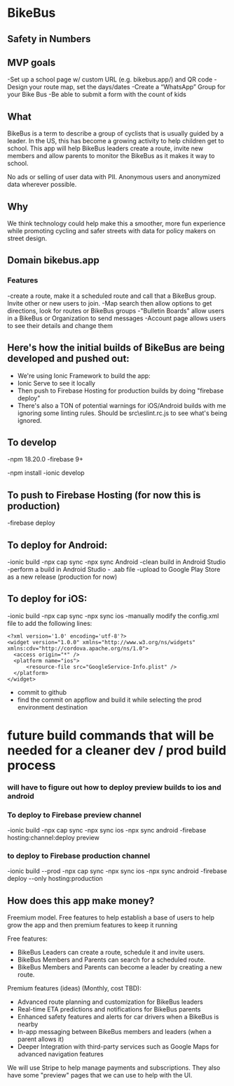 # BikeBus

## Safety in Numbers

## MVP goals

   -Set up a school page w/ custom URL (e.g. bikebus.app/<school-name>) and QR code
   -Design your route map, set the days/dates
   -Create a “WhatsApp” Group for your Bike Bus
   -Be able to submit a form with the count of kids

## What

BikeBus is a term to describe a group of cyclists that is usually guided by a leader. In the US, this has become a growing activity to help children get to school. This app will help BikeBus leaders create a route, invite new members and allow parents to monitor the BikeBus as it makes it way to school.

No ads or selling of user data with PII. Anonymous users and anonymized data wherever possible.  

## Why

We think technology could help make this a smoother, more fun experience while promoting cycling and safer streets with data for policy makers on street design.

## Domain bikebus.app

### Features

-create a route, make it a scheduled route and call that a BikeBus group. Invite other or new users to join.
-Map search then allow options to get directions, look for routes or BikeBus groups
-"Bulletin Boards" allow users in a BikeBus or Organization to send messages
-Account page allows users to see their details and change them

## Here's how the initial builds of BikeBus are being developed and pushed out:

- We're using Ionic Framework to build the app:
- Ionic Serve to see it locally
- Then push to Firebase Hosting for production builds by doing "firebase deploy"
- There's also a TON of potential warnings for iOS/Android builds with me ignoring some linting rules. Should be src\eslint.rc.js to see what's being ignored.

## To develop

-npm 18.20.0
-firebase 9+

-npm install
-ionic develop

## To push to Firebase Hosting (for now this is production)

-firebase deploy

## To deploy for Android:

-ionic build
-npx cap sync
-npx sync Android
-clean build in Android Studio
-perform a build in Android Studio - .aab file
-upload to Google Play Store as a new release (production for now)
## To deploy for iOS: 

-ionic build
-npx cap sync
-npx sync ios
-manually modify the config.xml file to add the following lines:

```
<?xml version='1.0' encoding='utf-8'?>
<widget version="1.0.0" xmlns="http://www.w3.org/ns/widgets" xmlns:cdv="http://cordova.apache.org/ns/1.0">
  <access origin="*" />
  <platform name="ios">
      <resource-file src="GoogleService-Info.plist" />
  </platform>
</widget>

```

- commit to github
- find the commit on appflow and build it while selecting the prod environment destination
# future build commands that will be needed for a cleaner dev / prod build process

### will have to figure out how to deploy preview builds to ios and android

### To deploy to Firebase preview channel

-ionic build
-npx cap sync
-npx sync ios
-npx sync android
-firebase hosting:channel:deploy preview

### to deploy to Firebase production channel

-ionic build --prod
-npx cap sync
-npx sync ios
-npx sync android
-firebase deploy --only hosting:production


## How does this app make money?

Freemium model. Free features to help establish a base of users to help grow the app and then premium features to keep it running

Free features:

- BikeBus Leaders can create a route, schedule it and invite users.
- BikeBus Members and Parents can search for a scheduled route.
- BikeBus Members and Parents can become a leader by creating a new route.

Premium features (ideas) (Monthly, cost TBD):

- Advanced route planning and customization for BikeBus leaders
- Real-time ETA predictions and notifications for BikeBus parents
- Enhanced safety features and alerts for car drivers when a BikeBus is nearby
- In-app messaging between BikeBus members and leaders (when a parent allows it)
- Deeper Integration with third-party services such as Google Maps for advanced navigation features

We will use Stripe to help manage payments and subscriptions. They also have some "preview" pages that we can use to help with the UI.